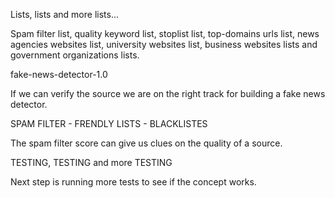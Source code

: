 Lists, lists and more lists...

Spam filter list, quality keyword list, stoplist list,
top-domains urls list, news agencies websites list, university
websites list, business websites lists and government
organizations lists.

fake-news-detector-1.0

If we can verify the source we are on the right
track for building a fake news detector.

SPAM FILTER - FRENDLY LISTS - BLACKLISTES

The spam filter score can give us clues on the quality of a source.

TESTING, TESTING and more TESTING

Next step is running more tests to see if the concept works.
